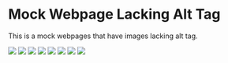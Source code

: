 # Mock Webpage Lacking Alt Tag

This is a mock webpages that have images lacking alt tag.

![](https://images.unsplash.com/photo-1514888286974-6c03e2ca1dba?ixlib=rb-1.2.1&ixid=eyJhcHBfaWQiOjEyMDd9&auto=format&fit=crop&w=1454&q=80)
![](https://images.unsplash.com/photo-1544568100-847a948585b9?ixlib=rb-1.2.1&ixid=eyJhcHBfaWQiOjEyMDd9&auto=format&fit=crop&w=1334&q=80)
![](https://images.unsplash.com/photo-1566454419290-57a64afe30ac?ixlib=rb-1.2.1&ixid=eyJhcHBfaWQiOjEyMDd9&auto=format&fit=crop&w=1000&q=80)
![](https://images.unsplash.com/photo-1532974297617-c0f05fe48bff?ixlib=rb-1.2.1&ixid=eyJhcHBfaWQiOjEyMDd9&auto=format&fit=crop&w=800&q=60)
![](http://farm4.staticflickr.com/3494/3272909491_80c3dddd23_z.jpg)
![](http://farm4.staticflickr.com/3803/10095233356_58fb5bb7c3_z.jpg)
![](http://farm6.staticflickr.com/5146/5846820472_f202a667ba_z.jpg)
![](http://farm1.staticflickr.com/10/12462978_6e38af2af3_z.jpg)
